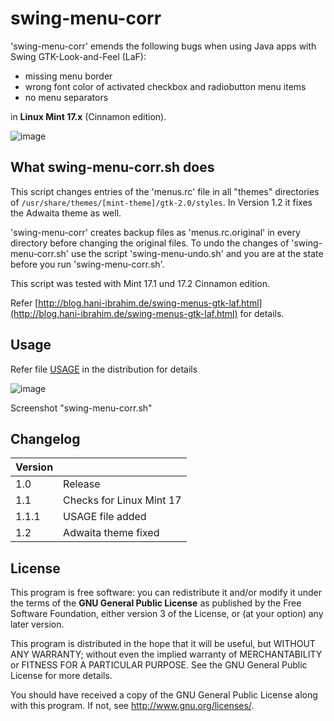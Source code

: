# swing-menu-corr

'swing-menu-corr' emends the following bugs when using Java
apps with Swing GTK-Look-and-Feel (LaF):

- missing menu border
- wrong font color of activated checkbox and radiobutton menu items
- no menu separators

in **Linux Mint 17.x** (Cinnamon edition). 

![image](http://blog.hani-ibrahim.de/wp-content/uploads/menutest_ani.gif)

## What swing-menu-corr.sh does

This script changes entries of the 'menus.rc' file in all "themes"
directories of `/usr/share/themes/[mint-theme]/gtk-2.0/styles`. In Version 1.2 it fixes the Adwaita theme as well.

'swing-menu-corr' creates backup files as 'menus.rc.original' in every
directory before changing the original files. To undo the changes of 'swing-menu-corr.sh' use the script 'swing-menu-undo.sh' and you are at the state before you run 'swing-menu-corr.sh'.

This script was tested with Mint 17.1 und 17.2 Cinnamon edition.

Refer [http://blog.hani-ibrahim.de/swing-menus-gtk-laf.html](http://blog.hani-ibrahim.de/swing-menus-gtk-laf.html) for details.

## Usage

Refer file [USAGE](https://github.com/haniibrahim/swing-menu-corr/blob/master/USAGE) in the distribution for details

![image](http://blog.hani-ibrahim.de/wp-content/uploads/terminal_swing-menu-corr.png) 

Screenshot "swing-menu-corr.sh"

## Changelog

| Version |  |
|-----|---------------------------|
|1.0  | Release                   |
|1.1  | Checks for Linux Mint 17  |
|1.1.1| USAGE file added          |
|1.2  | Adwaita theme fixed       |

## License

This program is free software: you can redistribute it and/or modify it under the terms of the **GNU General Public License** as published by the Free Software Foundation, either version 3 of the License, or (at your option) any later version.

This program is distributed in the hope that it will be useful, but WITHOUT ANY WARRANTY; without even the implied warranty of MERCHANTABILITY or FITNESS FOR A PARTICULAR PURPOSE.  See the GNU General Public License for more details.

You should have received a copy of the GNU General Public License along with this program.  If not, see <http://www.gnu.org/licenses/>.
